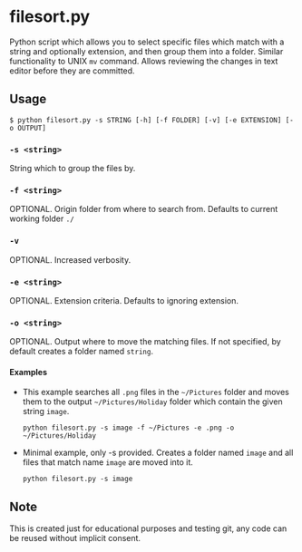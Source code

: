 filesort.py
===========

Python script which allows you to select specific files which match with a string 
and optionally extension, and then group them into a folder. Similar functionality
to UNIX `mv` command. Allows reviewing the changes in text editor before
they are committed.

Usage
-----
    $ python filesort.py -s STRING [-h] [-f FOLDER] [-v] [-e EXTENSION] [-o OUTPUT]

### `-s <string>`

String which to group the files by.

### `-f <string>`

OPTIONAL. Origin folder from where to search from. Defaults to current working folder `./`

### `-v`

OPTIONAL. Increased verbosity.

### `-e <string>`

OPTIONAL. Extension criteria. Defaults to ignoring extension.

### `-o <string>`

OPTIONAL. Output where to move the matching files. If not specified, by default creates a
folder named `string`.

#### Examples

+   This example searches all `.png` files in the `~/Pictures` folder and moves them
    to the output `~/Pictures/Holiday` folder which contain the given string `image`.

        python filesort.py -s image -f ~/Pictures -e .png -o ~/Pictures/Holiday

+   Minimal example, only -s provided. Creates a folder named `image` and all files that
    match name `image` are moved into it.

        python filesort.py -s image

Note
----
This is created just for educational purposes and testing git, any code can be reused
without implicit consent.